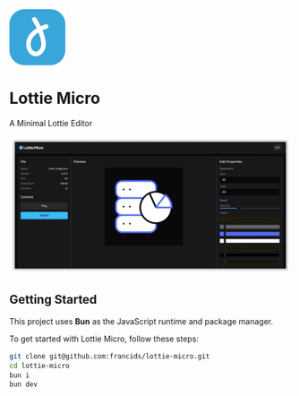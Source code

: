 <img src="./public/icon.svg" width="100">

# Lottie Micro

A Minimal Lottie Editor

![Lottie Micro - App Screenshot](./assets/demo-app.webp)

## Getting Started

This project uses **Bun** as the JavaScript runtime and package manager.

To get started with Lottie Micro, follow these steps:

```bash
git clone git@github.com:francids/lottie-micro.git
cd lottie-micro
bun i
bun dev
```
